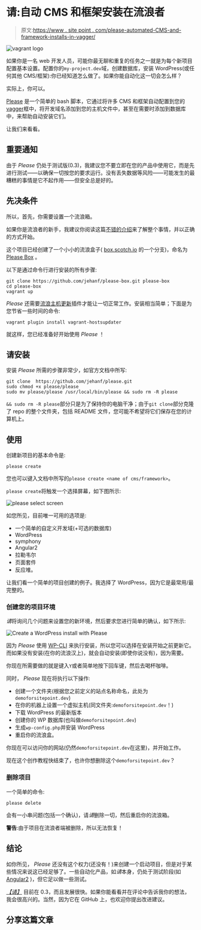 # 请:自动 CMS 和框架安装在流浪者

> 原文:[https://www . site point . com/please-automated-CMS-and-framework-installs-in-vagger/](https://www.sitepoint.com/please-automated-cms-and-framework-installs-in-vagrant/)

![vagrant logo](../Images/cc88d754a768340ce81dace4850de356.png)

如果你是一名 web 开发人员，可能你最无聊和重复的任务之一就是为每个新项目配置基本设置。配置你的`my-project.dev`域，创建数据库，安装 WordPress(或任何其他 CMS/框架):你已经知道怎么做了。如果你能自动化这一切会怎么样？

实际上，你可以。

[Please](https://github.com/jehanf/please) 是一个简单的 bash 脚本，它通过将许多 CMS 和框架自动配置到您的[vagger](https://www.vagrantup.com/)框中，将开发域名添加到您的主机文件中，甚至在需要时添加到数据库中，来帮助自动安装它们。

让我们来看看。

## 重要通知

由于 *Please* 仍处于测试版(0.3)，我建议您不要立即在您的产品中使用它，而是先进行测试——以确保一切按您的要求运行。没有丢失数据等风险——可能发生的最糟糕的事情是它不起作用——但安全总是好的。

## 先决条件

所以，首先，你需要设置一个流浪箱。

如果你是流浪者的新手，我建议你阅读这篇[不错的介绍](https://www.sitepoint.com/re-introducing-vagrant-right-way-start-php/)来了解整个事情，并以正确的方式开始。

这个项目已经创建了一个小小的流浪盒子( [box.scotch.io](https://box.scotch.io) 的一个分支)，命名为 [Please Box](https://github.com/jehanf/please-box) 。

以下是通过命令行进行安装的所有步骤:

```
git clone https://github.com/jehanf/please-box.git please-box
cd please-box
vagrant up 
```

*Please* 还需要[流浪主机更新](https://github.com/cogitatio/vagrant-hostsupdater)插件才能让一切正常工作。安装相当简单；下面是为您节省一些时间的命令:

```
vagrant plugin install vagrant-hostsupdater 
```

就这样，您已经准备好开始使用 *Please* ！

## 请安装

安装 *Please* 所需的步骤非常少，如官方文档中所写:

```
git clone  https://github.com/jehanf/please.git
sudo chmod +x please/please
sudo mv please/please /usr/local/bin/please && sudo rm -R please 
```

`&& sudo rm -R please`部分只是为了保持你的电脑干净；由于`git clone`部分克隆了 repo 的整个文件夹，包括 README 文件，您可能不希望将它们保存在您的计算机上。

## 使用

创建新项目的基本命令是:

```
please create 
```

您也可以键入文档中所写的`please create <name of cms/framework>`。

`please create`将触发一个选择屏幕，如下图所示:

![please select screen](../Images/a2d815ad4b374dcd1c12a692dadf17de.png)

如您所见，目前唯一可用的选项是:

*   一个简单的自定义开发域(+可选的数据库)
*   WordPress
*   symphony
*   Angular2
*   拉勒韦尔
*   页面套件
*   反应堆。

让我们看一个简单的项目创建的例子。我选择了 WordPress，因为它是最常用/最完整的。

### 创建您的项目环境

*请*将询问几个问题来设置您的新环境，然后要求您进行简单的确认，如下所示:

![Create a WordPress install with Please](../Images/9d24c314ca6ab3e95e6c37cfcdb65bda.png)

因为 *Please* 使用 [WP-CLI](http://wp-cli.org) 来执行安装，所以您可以选择在安装开始之前更新它。而如果没有安装(在你的流浪汉上)，就会自动安装(即使你说没有)，因为需要。

你现在所需要做的就是键入`Y`或者简单地按下回车键，然后去喝杯咖啡。

同时， *Please* 现在将执行以下操作:

*   创建一个文件夹(根据您之前定义的站点名称命名，此处为`demoforsitepoint.dev`)
*   在你的机器上设置一个虚拟主机(同文件夹:`demoforsitepoint.dev`！)
*   下载 WordPress 的最新版本
*   创建你的 WP 数据库(也叫做`demoforsitepoint.dev`)
*   生成`wp-config.php`并安装 WordPress
*   重启你的流浪盒。

你现在可以访问你的网站(仍然`demoforsitepoint.dev`在这里)，并开始工作。

现在这个创作教程快结束了，也许你想删除这个`demoforsitepoint.dev`？

### 删除项目

一个简单的命令:

```
please delete 
```

会有一小串问题(包括一个确认)，请*请*删除一切，然后重启你的流浪箱。

**警告**:由于项目在流浪者端被删除，所以无法恢复！

## 结论

如你所见， *Please* 还没有这个权力(还没有！)来创建一个启动项目，但是对于某些情况来说这已经足够了。一些自动化产品，如*请*本身，仍处于测试阶段(如 [Angular2](https://angular.io) )，但它足以做一些测试。

[*【请】*](https://github.com/jehanf/please) 目前在 0.3，而且发展很快。如果你能看看并在评论中告诉我你的想法，我会很高兴的。当然，因为它在 GitHub 上，也欢迎你提出改进建议。

## 分享这篇文章